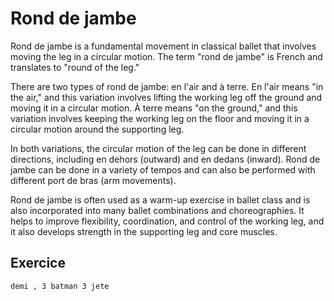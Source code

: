 # Rond de jambe

Rond de jambe is a fundamental movement in classical ballet that involves moving the leg in a circular motion. The term "rond de jambe" is French and translates to "round of the leg."

There are two types of rond de jambe: en l'air and à terre. En l'air means "in the air," and this variation involves lifting the working leg off the ground and moving it in a circular motion. À terre means "on the ground," and this variation involves keeping the working leg on the floor and moving it in a circular motion around the supporting leg.

In both variations, the circular motion of the leg can be done in different directions, including en dehors (outward) and en dedans (inward). Rond de jambe can be done in a variety of tempos and can also be performed with different port de bras (arm movements).

Rond de jambe is often used as a warm-up exercise in ballet class and is also incorporated into many ballet combinations and choreographies. It helps to improve flexibility, coordination, and control of the working leg, and it also develops strength in the supporting leg and core muscles.




## **Exercice**

```bash
demi , 3 batman 3 jete
```
